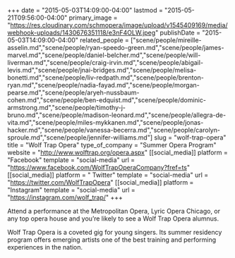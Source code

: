 +++
date = "2015-05-03T14:09:00-04:00"
lastmod = "2015-05-21T09:56:00-04:00"
primary_image = "https://res.cloudinary.com/schmopera/image/upload/v1545409169/media/webhook-uploads/1430676351118/e3nF4OLW.jpeg"
publishDate = "2015-05-03T14:09:00-04:00"
related_people = ["scene/people/mireille-asselin.md","scene/people/ryan-speedo-green.md","scene/people/james-marvel.md","scene/people/daniel-belcher.md","scene/people/will-liverman.md","scene/people/craig-irvin.md","scene/people/abigail-levis.md","scene/people/jnai-bridges.md","scene/people/melisa-bonetti.md","scene/people/liv-redpath.md","scene/people/brenton-ryan.md","scene/people/nadia-fayad.md","scene/people/morgan-pearse.md","scene/people/aryeh-nussbaum-cohen.md","scene/people/ben-edquist.md","scene/people/dominic-armstrong.md","scene/people/timothy-j-bruno.md","scene/people/madison-leonard.md","scene/people/allegra-de-vita.md","scene/people/miles-mykkanen.md","scene/people/jonas-hacker.md","scene/people/vanessa-becerra.md","scene/people/carolyn-sproule.md","scene/people/jennifer-williams.md"]
slug = "wolf-trap-opera"
title = "Wolf Trap Opera"
type_of_company = "Summer Opera Program"
website = "http://www.wolftrap.org/opera.aspx"
[[social_media]]
platform = "Facebook"
template = "social-media"
url = "https://www.facebook.com/WolfTrapOperaCompany?fref=ts"
[[social_media]]
platform = " Twitter"
template = "social-media"
url = "https://twitter.com/WolfTrapOpera"
[[social_media]]
platform = "Instagram"
template = "social-media"
url = "https://instagram.com/wolf_trap/"
+++

Attend a performance at the Metropolitan Opera, Lyric Opera Chicago, or any top opera house and you’re likely to see a Wolf Trap Opera alumnus.

Wolf Trap Opera is a coveted gig for young singers. Its summer residency program offers emerging artists one of the best training and performing experiences in the nation.
